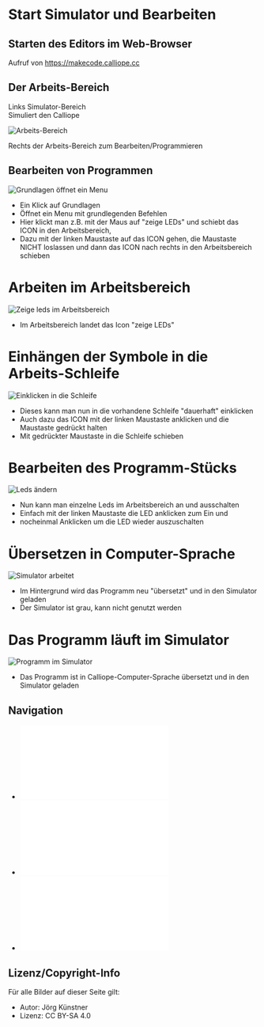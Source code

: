 # Start Simulator und Bearbeiten

## Starten des Editors im Web-Browser 

Aufruf von <https://makecode.calliope.cc>



## Der Arbeits-Bereich 

Links Simulator-Bereich  
Simuliert den Calliope

![Arbeits-Bereich](pics/SimulatorEdit_0.png)

Rechts der Arbeits-Bereich zum Bearbeiten/Programmieren



## Bearbeiten von Programmen

![Grundlagen öffnet ein Menu](pics/SimulatorEdit_1.png)

* Ein Klick auf Grundlagen
* Öffnet ein Menu mit grundlegenden Befehlen
* Hier klickt man z.B. mit der Maus auf "zeige LEDs" und schiebt das ICON in den Arbeitsbereich, 
* Dazu mit der linken Maustaste auf das ICON gehen, die Maustaste NICHT loslassen und dann das ICON nach rechts in den Arbeitsbereich schieben 
 
# Arbeiten im Arbeitsbereich

![Zeige leds im Arbeitsbereich](pics/SimulatorEdit_2.png)

* Im Arbeitsbereich landet das Icon "zeige LEDs"

# Einhängen der Symbole in die Arbeits-Schleife

![Einklicken in die Schleife](pics/SimulatorEdit_3.png)

* Dieses kann man nun in die vorhandene Schleife "dauerhaft" einklicken
* Auch dazu das ICON mit der linken Maustaste anklicken und die Maustaste gedrückt halten 
* Mit gedrückter Maustaste in die Schleife schieben

# Bearbeiten des Programm-Stücks

![Leds ändern](pics/SimulatorEdit_4.png)

* Nun kann man einzelne Leds im Arbeitsbereich an und ausschalten
* Einfach mit der linken Maustaste die LED anklicken zum Ein und
* nocheinmal Anklicken um die LED wieder auszuschalten 

# Übersetzen in Computer-Sprache  

![Simulator arbeitet](pics/SimulatorEdit_5.png)


* Im Hintergrund wird das Programm neu "übersetzt" und in den Simulator geladen
* Der Simulator ist grau, kann nicht genutzt werden

# Das Programm läuft im Simulator

![Programm im Simulator](pics/SimulatorEdit_6.png)


* Das Programm ist in Calliope-Computer-Sprache übersetzt und in den Simulator geladen

## Navigation

* ![Zurück](../01_01_Auspacken-Einschalten/README.md)  
* ![Hoch zur Übersicht](../README.md)  
* ![Weiter ](../01_03_LED_Anzeigen/README.md)


## Lizenz/Copyright-Info
Für alle Bilder auf dieser Seite gilt:

*  Autor: Jörg Künstner
* Lizenz: CC BY-SA 4.0
